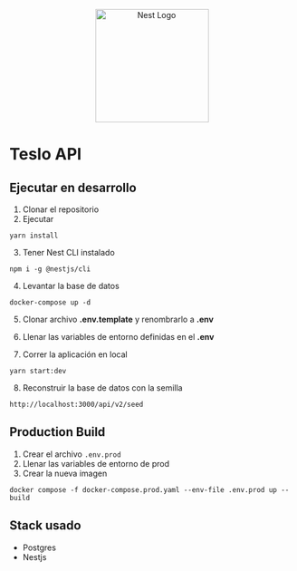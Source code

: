 <p align="center">
  <a href="http://nestjs.com/" target="blank"><img src="https://nestjs.com/img/logo-small.svg" width="200" alt="Nest Logo" /></a>
</p>

[circleci-image]: https://img.shields.io/circleci/build/github/nestjs/nest/master?token=abc123def456
[circleci-url]: https://circleci.com/gh/nestjs/nest

# Teslo API

## Ejecutar en desarrollo

1. Clonar el repositorio
2. Ejecutar

```
yarn install
```

3. Tener Nest CLI instalado

```
npm i -g @nestjs/cli
```

4. Levantar la base de datos

```
docker-compose up -d
```

5. Clonar archivo **.env.template** y renombrarlo a **.env**

6. Llenar las variables de entorno definidas en el **.env**

7. Correr la aplicación en local

```
yarn start:dev
```

8. Reconstruir la base de datos con la semilla

```
http://localhost:3000/api/v2/seed
```

## Production Build

1. Crear el archivo `.env.prod`
2. Llenar las variables de entorno de prod
3. Crear la nueva imagen

```
docker compose -f docker-compose.prod.yaml --env-file .env.prod up --build
```

## Stack usado

- Postgres
- Nestjs
